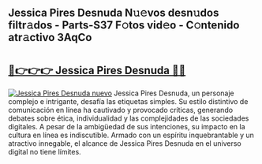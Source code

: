 ## Jessica Pires Desnuda N𝚞𝚎vos desn𝚞dos filtr𝚊dos - Parts-S37 F𝚘tos vid𝚎o - C𝚘ntenido atr𝚊ctivo 3AqCo

# <h2><a href="http://mba19cc.tromn.icu/?c=Jessica+Pires+Desnuda">🔗👉👉👉 Jessica Pires Desnuda 🔗🔗</a></h2>

[![Jessica Pires Desnuda nuevo](https://i.imgur.com/pEAQMta.gif)](http://mba19cc.tromn.icu/?c=Jessica+Pires+Desnuda)
Jessica Pires Desnuda, un personaje complejo e intrigante, desafía las etiquetas simples. Su estilo distintivo de comunicación en línea ha cautivado y provocado críticas, generando debates sobre ética, individualidad y las complejidades de las sociedades digitales. A pesar de la ambigüedad de sus intenciones, su impacto en la cultura en línea es indiscutible. Armado con un espíritu inquebrantable y un atractivo innegable, el alcance de Jessica Pires Desnuda en el universo digital no tiene límites.
